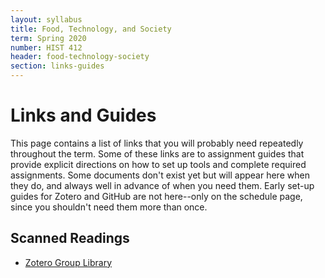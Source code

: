 ```yaml
---
layout: syllabus
title: Food, Technology, and Society
term: Spring 2020
number: HIST 412
header: food-technology-society
section: links-guides
---
```



# Links and Guides
This page contains a list of links that you will probably need repeatedly throughout the term. Some of these links are to assignment guides that provide explicit directions on how to set up tools and complete required assignments. Some documents don't exist yet but will appear here when they do, and always well in advance of when you need them. Early set-up guides for Zotero and GitHub are not here--only on the schedule page, since you shouldn't need them more than once.

## Scanned Readings
- [Zotero Group Library](https://www.zotero.org/groups/1647225/food-tech-society-unm/library)
